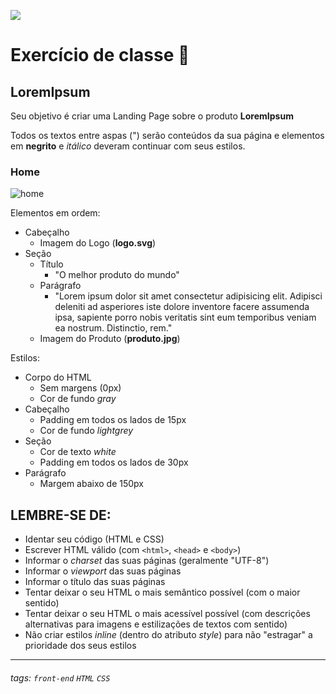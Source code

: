 ![]()<img src ="https://i.ibb.co/HxbwZMt/photoshop-capa-codelab.png" >

# Exercício de classe 🏫

## LoremIpsum

Seu objetivo é criar uma Landing Page sobre o produto **LoremIpsum**

Todos os textos entre aspas (") serão conteúdos da sua página e elementos em **negrito** e *itálico* deveram continuar com seus estilos.

### Home
![home](https://i.imgur.com/ghS81T0.png)

Elementos em ordem: 
- Cabeçalho
  - Imagem do Logo (**logo.svg**)
- Seção
  - Título
    - "O melhor produto do mundo"
  - Parágrafo
    - "Lorem ipsum dolor sit amet consectetur adipisicing elit. Adipisci deleniti ad asperiores iste dolore inventore facere assumenda ipsa, sapiente porro nobis veritatis sint eum temporibus veniam ea nostrum. Distinctio, rem."
  - Imagem do Produto (**produto.jpg**)

Estilos: 
- Corpo do HTML
  - Sem margens (0px)
  - Cor de fundo *gray*
- Cabeçalho
  - Padding em todos os lados de 15px
  - Cor de fundo *lightgrey*
- Seção
  - Cor de texto *white*
  - Padding em todos os lados de 30px
- Parágrafo
  - Margem abaixo de 150px

## LEMBRE-SE DE:
- Identar seu código (HTML e CSS)
- Escrever HTML válido (com `<html>`, `<head>` e `<body>`)
- Informar o *charset* das suas páginas (geralmente "UTF-8")
- Informar o *viewport* das suas páginas
- Informar o título das suas páginas
- Tentar deixar o seu HTML o mais semântico possível (com o maior sentido)
- Tentar deixar o seu HTML o mais acessível possível (com descrições alternativas para imagens e estilizações de textos com sentido)
- Não criar estilos *inline* (dentro do atributo *style*) para não "estragar" a prioridade dos seus estilos

---

###### tags: `front-end` `HTML` `CSS` 
